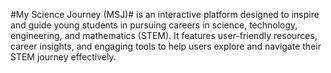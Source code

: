 #My Science Journey (MSJ)# is an interactive platform designed to inspire and guide young students in pursuing careers in science, technology, engineering, and mathematics (STEM). It features user-friendly resources, career insights, and engaging tools to help users explore and navigate their STEM journey effectively.